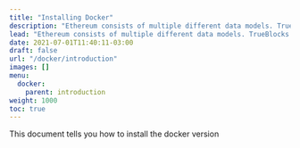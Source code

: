 ```yaml
---
title: "Installing Docker"
description: "Ethereum consists of multiple different data models. TrueBlocks exposes them all."
lead: "Ethereum consists of multiple different data models. TrueBlocks exposes them all."
date: 2021-07-01T11:40:11-03:00
draft: false
url: "/docker/introduction"
images: []
menu: 
  docker:
    parent: introduction
weight: 1000
toc: true
---
```


This document tells you how to install the docker version
